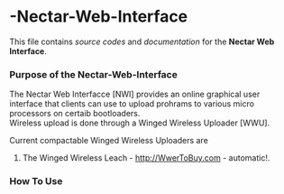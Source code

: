 # -Nectar-Web-Interface
This file contains *source codes* and *documentation* for the **Nectar Web Interface**.
### Purpose of the Nectar-Web-Interface
The Nectar Web Interfacce [NWI] provides an online graphical user interface that clients can use to upload prohrams to various micro processors on certaib bootloaders.  
Wireless upload is done through a Winged Wireless Uploader [WWU].  

Current compactable Winged Wireless Uploaders are  
1. The Winged Wireless Leach - http://WwerToBuy.com - automatic!.
### How To Use
